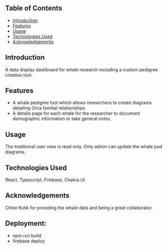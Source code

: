 ## Table of Contents

- [Introduction](#introduction)
- [Features](#features)
- [Usage](#usage)
- [Technologies Used](#technologies-used)
- [Acknowledgements](#acknowledgements)

## Introduction

A data display dashboard for whale research including a custom pedigree creation tool. 

## Features

* A whale pedigree tool which allows researchers to create diagrams detailing Orca familial relationships.
* A details page for each whale for the researcher to document demographic information or take general notes.

## Usage

The traditional user view is read only. Only admin can update the whale pod diagrams.

## Technologies Used

React, Typescript, Firebase, Chakra UI

## Acknowledgements

Chloe Kotik for providing the whale data and being a great collaborator.

## Deployment:
* npm run build
* firebase deploy
